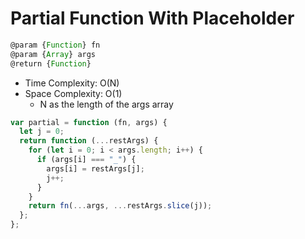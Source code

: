# Partial Function With Placeholder

```js
@param {Function} fn
@param {Array} args
@return {Function}
```

- Time Complexity: O(N)
- Space Complexity: O(1)
  - N as the length of the args array

```js
var partial = function (fn, args) {
  let j = 0;
  return function (...restArgs) {
    for (let i = 0; i < args.length; i++) {
      if (args[i] === "_") {
        args[i] = restArgs[j];
        j++;
      }
    }
    return fn(...args, ...restArgs.slice(j));
  };
};
```
